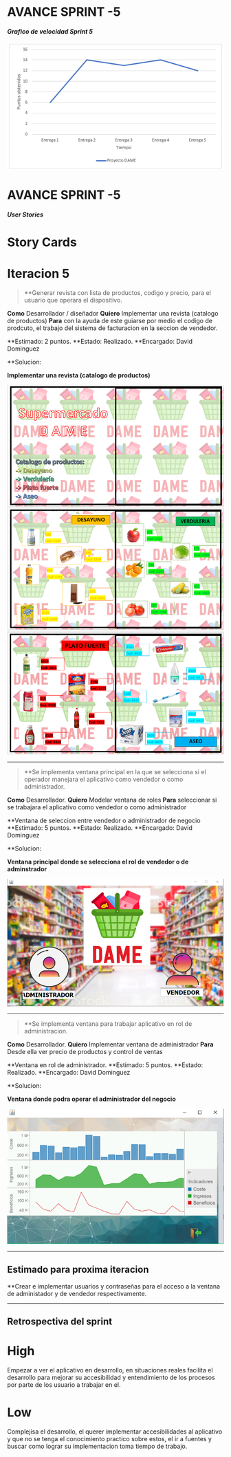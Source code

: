 # **AVANCE SPRINT -5**

#### *Grafico de velocidad Sprint 5*

![Grafico](https://github.com/davidd0minguez/Supermercado-DAME/blob/master/Sprint%20-5/graf5.PNG)

# **AVANCE SPRINT -5**

#### *User Stories*

# **Story Cards**

# Iteracion 5


> **Generar revista con lista de productos, codigo y precio, para el usuario que operara el dispositivo.

**Como** Desarrollador / diseñador
**Quiero** Implementar una revista (catalogo de productos)
**Para** con la ayuda de este guiarse por medio el codigo de prodcuto, el trabajo del sistema de facturacion en la seccion de vendedor.
  
**Estimado: 2 puntos.
**Estado: Realizado.
**Encargado: David Dominguez

**Solucion:

**Implementar una revista (catalogo de productos)**

![Grafico](https://github.com/davidd0minguez/Supermercado-DAME/blob/master/Sprint%20-5/r1.PNG)
![Grafico](https://github.com/davidd0minguez/Supermercado-DAME/blob/master/Sprint%20-5/r2.PNG)
![Grafico](https://github.com/davidd0minguez/Supermercado-DAME/blob/master/Sprint%20-5/r3.PNG)
____________________________________________________________________________________________________________________________________

> **Se implementa ventana principal en la que se selecciona si el operador manejara el aplicativo como vendedor o como administrador.

**Como** Desarrollador.
**Quiero** Modelar ventana de roles
**Para** seleccionar si se trabajara el aplicativo como vendedor o como administrador

**Ventana de seleccion entre vendedor o administrador de negocio
**Estimado: 5 puntos.
**Estado: Realizado.
**Encargado: David Dominguez

**Solucion:

**Ventana principal donde se selecciona el rol de vendedor o de adminstrador**

![Grafico](https://github.com/davidd0minguez/Supermercado-DAME/blob/master/Sprint%20-5/Principal.PNG)
____________________________________________________________________________________________________________________________________

> **Se implementa ventana para trabajar aplicativo en rol de administracion.

**Como** Desarrollador.
**Quiero** Implementar ventana de administrador
**Para** Desde ella ver precio de productos y control de ventas

**Ventana en rol de administrador.
**Estimado: 5 puntos.
**Estado: Realizado.
**Encargado: David Dominguez

**Solucion:

**Ventana donde podra operar el administrador del negocio**

![Grafico](https://github.com/davidd0minguez/Supermercado-DAME/blob/master/Sprint%20-5/admin.PNG)
____________________________________________________________________________________________________________________________________

## Estimado para proxima iteracion

**Crear e implementar usuarios y contraseñas para el acceso a la ventana de administador y de vendedor respectivamente.
____________________________________________________________________________________________________________________________________

## Retrospectiva del sprint

# High

Empezar a ver el aplicativo en desarrollo, en situaciones reales facilita el desarrollo para mejorar su accesibilidad y entendimiento de los procesos por parte de los usuario a trabajar en el.

# Low

Complejisa el desarrollo, el querer implementar accesibilidades al aplicativo y que no se tenga el conocimiento practico sobre estos, el ir a fuentes y buscar como lograr su implementacion toma tiempo de trabajo.

